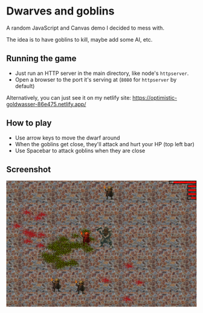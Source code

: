 # Dwarves and goblins

A random JavaScript and Canvas demo I decided to mess with.

The idea is to have goblins to kill, maybe add some AI, etc.

## Running the game
* Just run an HTTP server in the main directory, like node's `httpserver`.
* Open a browser to the port it's serving at (`8080` for `httpserver` by default)

Alternatively, you can just see it on my netlify site: https://optimistic-goldwasser-86e475.netlify.app/

## How to play
* Use arrow keys to move the dwarf around
* When the goblins get close, they'll attack and hurt your HP (top left bar)
* Use Spacebar to attack goblins when they are close

## Screenshot

![Screenshot of goblins and dwarves demo](./screenshot.png)